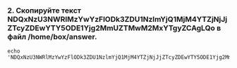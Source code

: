 ### 2. Скопируйте текст NDQxNzU3NWRlMzYwYzFlODk3ZDU1NzlmYjQ1MjM4YTZjNjJjZTcyZDEwYTY5ODE1Yjg2MmUZTMwM2MxYTgyZCAgLQo в файл /home/box/answer.
```git
echo 'NDQxNzU3NWRlMzYwYzFlODk3ZDU1NzlmYjQ1MjM4YTZjNjJjZTcyZDEwYTY5ODE1Yjg2MmUZTMwM2MxYTgyZCAgLQo'>>answer
```
